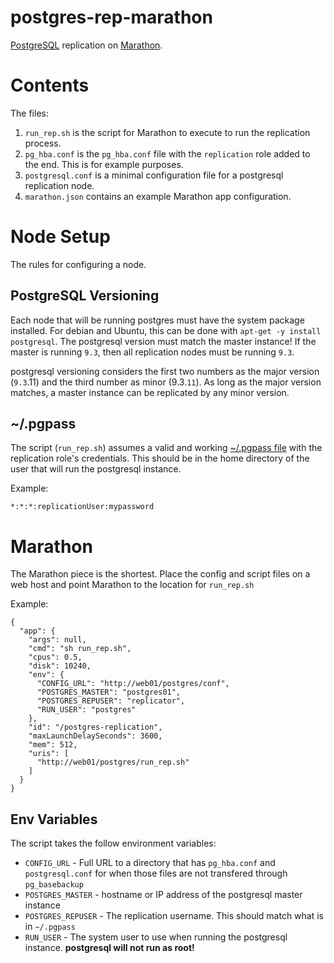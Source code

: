 # postgres-rep-marathon

[PostgreSQL](http://www.postgresql.org/) replication on [Marathon](https://mesosphere.github.io/marathon/).

# Contents
The files:

1. `run_rep.sh` is the script for Marathon to execute to run the replication process.
1. `pg_hba.conf` is the `pg_hba.conf` file with the `replication` role added to the end. This is for example purposes.
1. `postgresql.conf` is a minimal configuration file for a postgresql replication node.
1. `marathon.json` contains an example Marathon app configuration.

# Node Setup
The rules for configuring a node.

## PostgreSQL Versioning
Each node that will be running postgres must have the system package installed. For debian and Ubuntu, this can be done with `apt-get -y install postgresql`. The postgresql version must match the master instance! If the master is running `9.3`, then all replication nodes must be running `9.3`.

postgresql versioning considers the first two numbers as the major version (`9.3`.11) and the third number as minor (9.3.`11`). As long as the major version matches, a master instance can be replicated by any minor version.

## ~/.pgpass
The script (`run_rep.sh`) assumes a valid and working [~/.pgpass file](http://www.postgresql.org/docs/9.4/static/libpq-pgpass.html) with the replication role's credentials. This should be in the home directory of the user that will run the postgresql instance.

Example:

```
*:*:*:replicationUser:mypassword
```

# Marathon
The Marathon piece is the shortest. Place the config and script files on a web host and point Marathon to the location for `run_rep.sh`

Example:

```
{
  "app": {
    "args": null,
    "cmd": "sh run_rep.sh",
    "cpus": 0.5,
    "disk": 10240,
    "env": {
      "CONFIG_URL": "http://web01/postgres/conf",
      "POSTGRES_MASTER": "postgres01",
      "POSTGRES_REPUSER": "replicator",
      "RUN_USER": "postgres"
    },
    "id": "/postgres-replication",
    "maxLaunchDelaySeconds": 3600,
    "mem": 512,
    "uris": [
      "http://web01/postgres/run_rep.sh"
    ]
  }
}
```

## Env Variables
The script takes the follow environment variables:

* `CONFIG_URL` - Full URL to a directory that has `pg_hba.conf` and `postgresql.conf` for when those files are not transfered through `pg_basebackup`
* `POSTGRES_MASTER` - hostname or IP address of the postgresql master instance
* `POSTGRES_REPUSER` - The replication username. This should match what is in `~/.pgpass`
* `RUN_USER` - The system user to use when running the postgresql instance. **postgresql will not run as root!**
